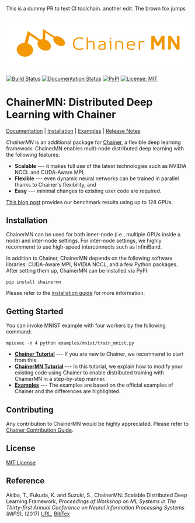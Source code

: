 This is a dummy PR to test CI toolchain. another edit. The brown fox jumps

<div align="center"><img src="docs/image/chainermn1000px.png" width="800"/></div>

[![Build Status](https://travis-ci.org/chainer/chainermn.svg?branch=master)](https://travis-ci.org/chainer/chainermn)
[![Documentation Status](https://readthedocs.org/projects/chainermn/badge/?version=latest)](http://chainermn.readthedocs.io/en/latest/?badge=latest)
[![PyPI](https://img.shields.io/pypi/v/chainermn.svg)](https://pypi.python.org/pypi/chainermn)
[![License: MIT](https://img.shields.io/badge/License-MIT-blue.svg)](https://opensource.org/licenses/MIT)

# ChainerMN: Distributed Deep Learning with Chainer

[Documentation](https://chainermn.readthedocs.io/en/latest) |
[Installation](https://chainermn.readthedocs.io/en/latest/installation/index.html) |
[Examples](examples) |
[Release Notes](https://github.com/pfnet/chainermn/releases)

*ChainerMN* is an additional package for [Chainer](https://github.com/pfnet/chainer), a flexible deep learning framework. ChainerMN enables multi-node distributed deep learning with the following features:

* **Scalable** --- it makes full use of the latest technologies such as NVIDIA NCCL and CUDA-Aware MPI,
* **Flexible** --- even dynamic neural networks can be trained in parallel thanks to Chainer's flexibility, and
* **Easy** --- minimal changes to existing user code are required.

[This blog post](http://chainer.org/general/2017/02/08/Performance-of-Distributed-Deep-Learning-Using-ChainerMN.html) provides our benchmark results using up to 128 GPUs.

## Installation

ChainerMN can be used for both inner-node (i.e., multiple GPUs inside a node) and inter-node settings.
For inter-node settings, we highly recommend to use high-speed interconnects such as InfiniBand.

In addition to Chainer, ChainerMN depends on the following software libraries: CUDA-Aware MPI, NVIDIA NCCL, and a few Python packages.
After setting them up, ChainerMN can be installed via PyPI:

```
pip install chainermn
```

Please refer to the [installation guide](https://chainermn.readthedocs.io/en/latest/installation/index.html) for more information.


## Getting Started

You can invoke MNIST example with four workers by the following command:

```
mpiexec -n 4 python examples/mnist/train_mnist.py
```

* **[Chainer Tutorial](http://docs.chainer.org/en/latest/tutorial/index.html)** --- If you are new to Chainer, we recommend to start from this.
* **[ChainerMN Tutorial](https://chainermn.readthedocs.org/en/latest/tutorial)** --- In this tutorial, we explain how to modify your existing code using Chainer to enable distributed training with ChainerMN in a step-by-step manner.
* **[Examples](examples)** --- The examples are based on the official examples of Chainer and the differences are highlighted.


## Contributing
Any contribution to ChainerMN would be highly appreciated.
Please refer to [Chainer Contribution Guide](http://docs.chainer.org/en/latest/contribution.html).


## License

[MIT License](LICENSE)

## Reference

Akiba, T., Fukuda, K. and Suzuki, S.,
ChainerMN: Scalable Distributed Deep Learning Framework,
*Proceedings of Workshop on ML Systems in
The Thirty-first Annual Conference on Neural Information Processing Systems (NIPS)*, (2017)
[URL](http://learningsys.org/nips17/assets/papers/paper_25.pdf), [BibTex](chainermn_bibtex.txt)
